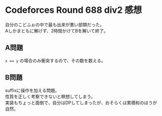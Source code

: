 # Codeforces Round 688 div2 感想

自分のこどふぉの中で最も出来が悪い部類だった。  
Aしかまともに解けず、2時間かけてBを解いて終了。

## A問題

`x == y` の場合のみ衝突するので、その数を数える。

## B問題

suffixに操作を加える問題。  
性質を正しく考察できないと瞑想してしまう。  
実装もちょっと面倒で、自分はDPしてしまったが、おそらくは累積和のほうが自然。

